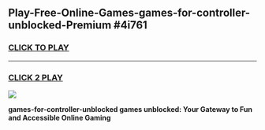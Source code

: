 
## Play-Free-Online-Games-games-for-controller-unblocked-Premium #4i761
<h3>
<a href="https://premium.freeplayer.one?title=games-for-controller-unblocked&ref=8M">CLICK TO PLAY</a></h3>
<hr>

<h3>
<a href="https://premium.freeplayer.one?title=games-for-controller-unblocked&ref=8M">CLICK 2 PLAY</a>
  
</h3>

<a href="https://premium.freeplayer.one?title=games-for-controller-unblocked&ref=8M"><img src="https://clearcache.store/games.png"></a>


**games-for-controller-unblocked games unblocked: Your Gateway to Fun and Accessible Online Gaming**
